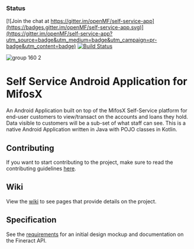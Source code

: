 ### Status

[![Join the chat at https://gitter.im/openMF/self-service-app](https://badges.gitter.im/openMF/self-service-app.svg)](https://gitter.im/openMF/self-service-app?utm_source=badge&utm_medium=badge&utm_campaign=pr-badge&utm_content=badge)
[![Build Status](https://travis-ci.org/openMF/mifos-mobile.svg?branch=development)](https://travis-ci.org/openMF/mifos-mobile)

![group 160 2](https://user-images.githubusercontent.com/24931732/48102172-b0ccc800-e1de-11e8-9fb9-17c41234636e.png)

# Self Service Android Application for MifosX

An Android Application built on top of the MifosX Self-Service platform for end-user customers to view/transact on the accounts and loans they hold. Data visible to customers will be a sub-set of what staff can see. This is a native Android Application written in Java with POJO classes in Kotlin.

## Contributing
If you want to start contributing to the project, make sure to read the contributing guidelines [here](https://github.com/openMF/mifos-mobile/blob/development/.github/CONTRIBUTING.md).

## Wiki

View the [wiki](https://github.com/openMF/self-service-app/wiki) to see pages that provide details on the project.

## Specification

See the [requirements](https://github.com/openMF/self-service-app/wiki/Design-&-Requirements) for an initial design mockup and documentation on the Fineract API.

